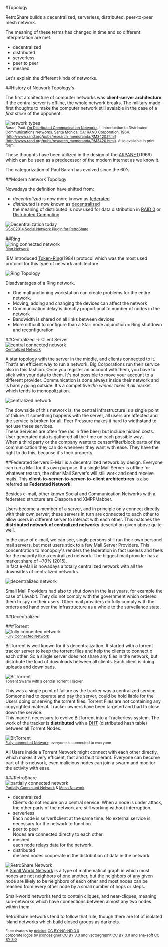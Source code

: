 #Topology  
 
RetroShare builds a decentralized, serverless, distributed, peer-to-peer mesh network. 

The meaning of these terms has changed in time and so different 
interpretation are met. 
 
 - decentralized  
 - distributed  
 - serverless  
 - peer to peer  
 - meshed  

Let's explain the different kinds of networks.  

##History of Network Topology's 

The first architecture of computer networks was **client-server architecture**. 
If the central server is offline, the whole network breaks. 
The military made first thoughts to make the computer network still 
avaiable in the case of a *first strike* of the opponent. 

![network types](../img/concept/network-history.png "Network Types")  
<sub>Baran, Paul. [On Distributed Communication Networks](http://www.rand.org/pubs/research_memoranda/RM3420/RM3420-chapter1.html): 
I. Introduction to Distributed Communications Networks. Santa Monica, CA: RAND 
Corporation, 1964. [http://www.rand.org/pubs/research_memoranda/RM3420.html](http://www.rand.org/pubs/research_memoranda/RM3420.html). 
Also available in print form.</sub>  

These thoughts have been utilized in the design of the 
[ARPANET](https://en.wikipedia.org/wiki/ARPANET)(1969) which can be seen as a 
predecessor of the modern internet as we know it. 

The categorization of Paul Baran has evolved since the 60's 

##Modern Network Topology  

Nowadays the definition have shifted from: 

 - *decentralized* is now more known as [federated](../concept/topology/#federated-servers)  
 - *distributed* is now known as [decentralized](/concept/topology/#decentralized)  
    the meaning of distributed is now used for data distribution in 
    [RAID 0](https://en.wikipedia.org/wiki/Standard_RAID_levels#RAID_0) or 
    [Distributed Computing](https://en.wikipedia.org/wiki/Distributed_computing)  
 
![Decentralization today](../img/concept/retroshare-decentralised.png "Decentralization today")  
<sub>[GSoC2014 Social Network Plugin for RetroShare](http://blog.freifunk.net/2014/gsoc-social-network-plugin-retroshare)</sub>  

##Ring  
![ring connected network](../img/concept/ring_network.png "Ring Network")  
<sub>[Ring Network](https://en.wikipedia.org/wiki/Ring_network)</sub>  


IBM introduced [Token-Ring](https://en.wikipedia.org/wiki/Token_ring)(1984) protocol which was the most used 
protocol for this type of network architecture. 

![Ring Topology](../img/concept/ring.png "Ring Network")  

Disadvantages of a Ring network.  

 - One malfunctioning workstation can create problems for the entire network.  
 - Moving, adding and changing the devices can affect the network  
 - Communication delay is directly proportional to number of nodes in the network  
 - Bandwidth is shared on all links between devices  
 - More difficult to configure than a Star: node adjunction = Ring shutdown and reconfiguration  

##Centralized -> Client Server  
![central connected network](../img/concept/central_network.png "Central Network")  
<sub>[Centralized Network](https://en.wikipedia.org/wiki/Star_network)</sub>  

A star topology with the server in the middle, and clients connected to it. That's an 
efficient way to run a network. Big Corporations run their service also 
in this fashion. Once you register an account with them, you have to stick 
with your data to them. It's not possible to move your account to a 
different provider. Communication is done always inside their network and 
is barely going outside. It's a competitive *the winner takes it all* market 
which tends to monopolization. 

![centralized network](../img/concept/centralized.png "Centralized Network")  

The downside of this network is, the central infrastructure is a single 
point of failure. If something happens with the server, all users are affected 
and the service is broken for all. 
Peer Pressure makes it hard to widthstand to not use these services.  
These Services are often free (as in free beer) but include hidden costs. 
User generated data is gathered all the time on each possible way.  
When a third party or the company wants to censor/filter/block parts of 
the communication they can do whenever they want with ease. 
They have the right to do this, because it's their property.  

##Federated Servers
E-Mail is a decentralized network by design. Everyone can run a Mail 
for it's own purpose. If a single Mail Server is offline for whatever 
reason, the other Mail Server's will still work and send receive mails. 
This **client-to-server-to-server-to-client architectures** is also 
referred as **Federated Network**. 

Besides e-mail, other known Social and Communication Networks with a federated structure 
are Diaspora and XMPP/Jabber. 

Users become a member of a server, and in principle only connect directly 
with their own server; these servers in turn are connected to each other 
to allow users in different server to interact with each other. 
This matches the **distributed network of centralized networks** description 
given above quite well.

In the case of e-mail, we can see, single persons still run their own 
personel mail servers, but most users stick to a few Mail Server Providers. 
This concentration to monopoly's renders the federation in fact useless and feels for the 
majority like a centralized network. The biggest mail provider has a market share 
of ~70% (2015).  
In fact e-Mail is nowadays a totally centralized network with all the 
downsides of centralized networks. 

![decentralized network](../img/concept/decentralized.png "decentralized Network") 

Small Mail Providers had also to shut down in the last years, for example 
the case of Lavabit. They did not comply with the government which ordered 
them to spy on their users. 
Other mail providers do fully comply with the orders and 
hand over the infrastructure as a whole to the surveilance state. 

##Decentralized  

###Torrent  
![fully connected network](../img/concept/fully_connected.png "Fully Connected Network")  
<sub>[Fully Connected Network](https://en.wikipedia.org/wiki/Network_topology#Fully_connected_network)</sub>  

BitTorrent is well known for it's decentralization. It started with a 
torrent tracker server to keep the torrent files and help the clients to 
connect o each other. So a single server does not share any files in the 
network, but distribute the load of downloads between all clients. Each 
client is doing uploads and downloads. 

![BitTorrent](../img/concept/torrent-swarm.gif "BitTorrent")  
<sub>Torrent Swarm with a central Torrent Tracker.</sub>  

This was a single point of failure as the tracker was a centralized service. 
Someone had to operate and pay the server, could be hold liable for 
the Users doing or serving the torrent files. Torrent Files are not 
containing any copyrighted material. Tracker owners have been targeted and 
had to close down the service.  
This made it necessary to evolve BitTorrent into a Trackerless system. 
The work of the tracker is **distributed** with a [DHT](https://en.wikipedia.org/wiki/Distributed_hash_table)
(distributed hash table) between all Torrent Nodes. 

![BitTorrent](../img/concept/torrent.png "BitTorrent")  
<sub>[Fully connected Network](https://en.wikipedia.org/wiki/Network_topology#Fully_connected_network): everyone is connected to everyone </sub>   

All Users inside a Torrent Network might connect with each other directly, 
which makes it very efficient, fast and fault tolerant. 
Everyone can become part of this network, 
even malicious nodes can join a swarm and monitor the activity with ease.  

###RetroShare    
![partially connected network](../img/concept/partially_connected.png "Partially Connected Network")  
<sub>[Partially Connected Network](https://en.wikipedia.org/wiki/Network_topology#Partially_connected_network) & [Mesh Network](https://en.wikipedia.org/wiki/Mesh_networking)</sub>  

 - decentralized  
   Clients do not require on a central service. When a node is under attack, 
   the other parts of the network are still working without interruption.  
 - serverless  
   Each node is server&client at the same time. No external service is 
   necessary for the network to function.  
 - peer to peer  
   Nodes are connected directly to each other.  
 - meshed  
   each node relays data for the network. 
 - distributed  
   meshed nodes cooperate in the distribution of data in the network   

![RetroShare Network](../img/concept/retro_network.png "RetroShare")  
A [Small World Network](https://en.wikipedia.org/wiki/Small-world_network) 
is a type of mathematical graph in which most nodes are not neighbors of 
one another, but the neighbors of any given node are likely to be neighbors 
of each other and most nodes can be reached from every other node by a 
small number of hops or steps. 

Small-world networks tend to contain cliques, and near-cliques, 
meaning sub-networks which have connections between almost any two nodes within them.

RetroShare networks tend to follow that rule, though there are lot of 
isolated island networks which build closed groups as darknets. 



<sub>Face Avatars by [deleket](http://deleket.deviantart.com/) [CC BY-NC-ND 3.0](https://creativecommons.org/licenses/by-nc-nd/3.0/)</sub>  
<sub>corporate logos by [icondesigner](https://www.iconfinder.com/icondesigner) 
[CC BY 3.0](https://creativecommons.org/licenses/by/3.0/) and 
[vectorgraphit](https://www.vectorgraphit.com/) 
[CC BY 3.0](https://creativecommons.org/licenses/by/3.0/) and 
[aha-soft](http://www.aha-soft.com/) 
[CC BY 3.0](https://creativecommons.org/licenses/by/3.0/)</sub>  
